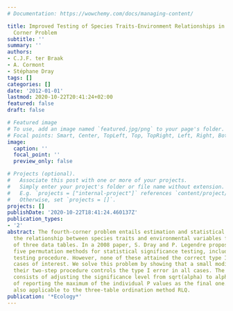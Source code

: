 ```yaml
---
# Documentation: https://wowchemy.com/docs/managing-content/

title: Improved Testing of Species Traits-Environment Relationships in the Fourth
  Corner Problem
subtitle: ''
summary: ''
authors:
- C.J.F. ter Braak
- A. Cormont
- Stéphane Dray
tags: []
categories: []
date: '2012-01-01'
lastmod: 2020-10-22T20:41:24+02:00
featured: false
draft: false

# Featured image
# To use, add an image named `featured.jpg/png` to your page's folder.
# Focal points: Smart, Center, TopLeft, Top, TopRight, Left, Right, BottomLeft, Bottom, BottomRight.
image:
  caption: ''
  focal_point: ''
  preview_only: false

# Projects (optional).
#   Associate this post with one or more of your projects.
#   Simply enter your project's folder or file name without extension.
#   E.g. `projects = ["internal-project"]` references `content/project/deep-learning/index.md`.
#   Otherwise, set `projects = []`.
projects: []
publishDate: '2020-10-22T18:41:24.460137Z'
publication_types:
- '2'
abstract: The fourth-corner problem entails estimation and statistical testing of
  the relationship between species traits and environmental variables from the analysis
  of three data tables. In a 2008 paper, S. Dray and P. Legendre proposed and evaluated
  five permutation methods for statistical significance testing, including a new two-step
  testing procedure. However, none of these attained the correct type I error in all
  cases of interest. We solve this problem by showing that a small modification of
  their two-step procedure controls the type I error in all cases. The modification
  consists of adjusting the significance level from sqrt(alpha) to alpha or, equivalently,
  of reporting the maximum of the individual P values as the final one. The test is
  also applicable to the three-table ordination method RLQ.
publication: '*Ecology*'
---
```

